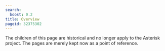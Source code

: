 ```yaml
---
search:
  boost: 0.2
title: Overview
pageid: 32375302
---
```


The children of this page are historical and no longer apply to the Asterisk project. The pages are merely kept now as a point of reference.

